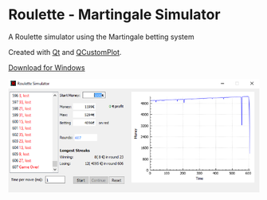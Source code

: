 # Roulette - Martingale Simulator
A Roulette simulator using the Martingale betting system

Created with [Qt](https://www.qt.io?target=_blank) and [QCustomPlot](http://qcustomplot.com?target=_blank).

[Download for Windows](https://github.com/damr-/roulette-simulator/raw/master/Roulette%20Martingale%20Simulator.exe)

![Roulette Martingale Betting System Simulator Screenshot](https://raw.githubusercontent.com/damr-/roulette-simulator/master/martingale_simulator.png?token=AFK1fTfc63-GaZqJ34J68pi_PluGco_Lks5crFqQwA%3D%3D)
